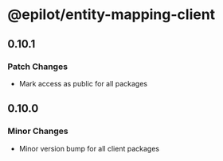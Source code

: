 # @epilot/entity-mapping-client

## 0.10.1

### Patch Changes

- Mark access as public for all packages

## 0.10.0

### Minor Changes

- Minor version bump for all client packages
